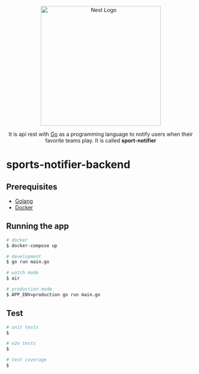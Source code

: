 <p align="center">
  <a href="https://go.dev/" target="blank"><img src="https://cdn.worldvectorlogo.com/logos/golang-1.svg" width="320" alt="Nest Logo" /></a>
</p>
  
  <p align="center">It is api rest with <a href="https://go.dev/doc/install" target="blank">Go</a> as a programming language to notify users when their favorite teams play. It is called <b>sport-notifier</b></p>
</p>

# sports-notifier-backend

## Prerequisites
- [Golang](https://go.dev/doc/install)
- [Docker](https://docs.docker.com/engine/install/) 

## Running the app

```bash
# docker
$ docker-compose up

# development
$ go run main.go

# watch mode
$ air

# production mode
$ APP_ENV=production go run main.go
```

## Test

```bash
# unit tests
$ 

# e2e tests
$ 

# test coverage
$ 
```

